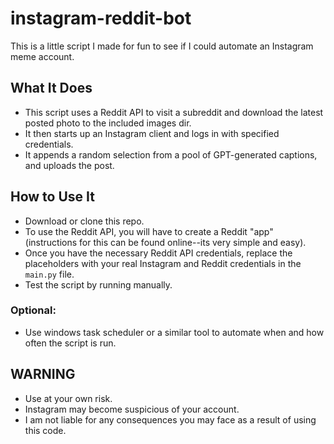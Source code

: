 # instagram-reddit-bot
This is a little script I made for fun to see if I could automate an Instagram meme account.
## What It Does
- This script uses a Reddit API to visit a subreddit and download the latest posted photo to the included images dir.
- It then starts up an Instagram client and logs in with specified credentials.
- It appends a random selection from a pool of GPT-generated captions, and uploads the post.
## How to Use It
- Download or clone this repo.
- To use the Reddit API, you will have to create a Reddit "app" (instructions for this can be found online--its very simple and easy).
- Once you have the necessary Reddit API credentials, replace the placeholders with your real Instagram and Reddit credentials in the `main.py` file.
- Test the script by running manually.
### Optional: 
- Use windows task scheduler or a similar tool to automate when and how often the script is run.
## WARNING
- Use at your own risk.
- Instagram may become suspicious of your account.
- I am not liable for any consequences you may face as a result of using this code.